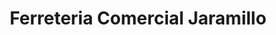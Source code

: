 ---
title: "Ferreteria Comercial Jaramillo"
url: /quito/ferreteria-comercial-jaramillo/
shop: Eisenwaren
---